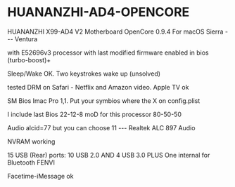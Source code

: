 # HUANANZHI-AD4-OPENCORE
HUANANZHI X99-AD4 V2 Motherboard
OpenCore 0.9.4
For macOS Sierra --- Ventura


with E52696v3 processor with last modified firmware enabled in bios (turbo-boost)+

Sleep/Wake OK. Two keystrokes wake up (unsolved)

tested DRM on Safari - Netflix and Amazon video. Apple TV ok

SM Bios Imac Pro 1,1. Put your symbios where the X on config.plist

I include last Bios 22-12-8 moD for this processor 80-50-50 

Audio alcid=77 but you can choose 11 --- Realtek ALC 897 Audio

NVRAM working

15 USB (Rear) ports: 10 USB 2.0 AND 4 USB 3.0 PLUS One internal for Bluetooth FENVI

Facetime-iMessage ok
